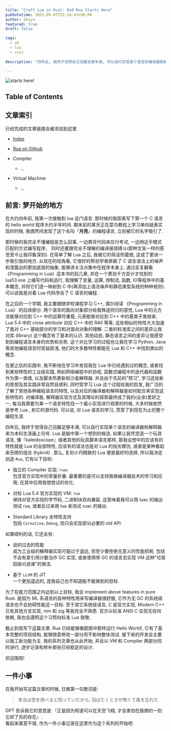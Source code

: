 ```yaml
---
title: "Craft Lua in Rust: 0x0 Rua Starts Here"
pubDatetime: 2023-09-07T21:14:43+08:00
author: Shiyu
featured: true
draft: false

tags: 
  - vm  
  - lua
  - rust 
  
description: "四年后, 我终于觉得自己羽翼足够丰满, 可以自行实现某个语言的编译器和解释器来为本科生涯画上句号. Lua 是脑中第一个想到的候选."

---
```


![starts here!](/cover/rua-starts-here.png)


## Table of Contents


## 文章索引
已经完成的文章链接会被添加到这里.    

+ [Index](craft-lua-in-rust-0x0-rua-starts-here.html)

+ [Rua on Github](https://github.com/Guo-Shiyu/rua)

+ Compiler
  + ... 

+ Virtual Machine  
  + ... 

## 前言: 梦开始的地方

在大约四年前, 我第一次接触到 lua 这门语言. 那时候的我距离写下第一个 C 语言的 hello world 程序大约半年时间. 期末前的某天正在菜鸟教程上学习单向链表实现的时候, 我偶然间发现了这个名叫『__月亮__』的编程语言, 立刻被它的名字吸引了.

那时候的我完全不懂编程是怎么回事, 一边靠背代码来应付考试, 一边用近乎模式匹配的方式编写程序， 同时还要跟完全不理解的编译报错搏斗(那种文盲一样的感觉至今让我印象深刻). 在简单了解 Lua 之后, 我被它的简洁所震撼, 这成了更进一步吸引我的地方. 从现在的视角看, 它很好的帮初学者屏蔽了 C 语言语法上的噪声和泄露出的更加底层的抽象, 能够讲关注点集中在程序本身上. 通过反复翻看《Programming in Lua》这本书的前几章, 并在一个费劲千方百计才找到的 lua53.exe 上编写代码和运行, 我理解了变量, 运算, 控制流, 函数, IO等程序中的基本概念, 并将它们逐一映射到 C 中(再添加上语法噪声和静态类型系统的种种规则). 可以说我是对着 Lua 代码学会了 C 语言的编程.         

在之后的一个学期, 我主要跟随学校课程学习 C++, 偶尔阅读 《Programming in Lua》 的后续部分. 两个语言的面向对象部分给我殊途同归的感觉, Lua 中的元方法能够对应到 C++ 中的运算符重载, 元表能够对应到 C++ 中的基类子类继承, Lua 5.4 中的 close attribute 对应 C++ 中的 RAII 等等, 这些相似的特性大大加速了我对 C++ 基础部分的学习和对面向对象的理解. 二者的标准库之间的差异让我对库 (library) 这个概念有了基本的认识. 其他动态, 静态语言之间的差异让我感受到到编程语言本身的优势和劣势. 这个对比学习的过程也让我在学习 Python, Java 等其他编程语言时受益匪浅, 他们的大多数特性都能在 Lua 和 C++ 中找到类似的概念. 

在更之后的实践中, 我不断地在学习中发现我在 Lua 中已经遇到过的概念, 或者找到某些特性的工业级实践, 例如网络编程中的协程, 函数式编程中的迭代器和函数作为第一类值, 以及脚本热更新和沙盒解释器. 并且由于先前的"预习", 学习这些新的思想及其实践非常自然且顺利. 同时受学习 Lua 这个过程给我的启发, 我广泛的了解了其他各种编程语言的特性, 以及对应的编译器和解释器是如何配合来实现这些特性的. 对编译器, 解释器实现方式及其理论的探索最终成了我的(业余)爱好之一, 每当我需要为某一个语言特性找一个最小实现进行观摩的时候, 大多时候依然是参考 Lua , 和它的源代码. 可以说, 对 Lua 语言的学习, 贯穿了到现在为止的整个编程生涯.

四年后, 我终于觉得自己羽翼足够丰满, 可以自行实现某个语言的编译器和解释器来为本科生涯画上句号. Lua 是脑中第一个想到的候选. 如果让我凭空造一个玩具语言, 像『kaleidoscope』或者其他的玩具脚本语言那样, 那我设想中的应该有的特性就是 Lua 的全部特性, 应该有的语法也是对 Lua 的拙劣模仿, 或者是某种看起来丑陋的组合 (hybrid) . 那么, 复刻小巧精致的 Lua 便是最好的选择, 所以我决定创造 `Rua`, 它有以下目标:   

+ 独立的 Compiler 实现: `ruac`    
  包含官方实现中的常量折叠. 最重要的是可以支持我做编译器技术的学习和应用, 在其中应用我想尝试的优化. 

+ 对标 Lua 5.4 官方实现的 VM: `rua`     
  保持对官方实现的字节码, 二进制块双向兼容, 这意味着我可以用 luac 的输出测试 rua, 或者反过来用 lua 来测试 ruac 的输出. 

+ Standard Library 全特性支持    
  包括 `Coroutine`, `Debug`, 但只会实现部分必要的 std API.

如果顺利的话, 它还会有:    

+ 说的过去的性能    
  成为工业级的解释器实现可能过于遥远, 但至少要拒绝无意义的性能损耗. 包括不会有拿引用计数当作 GC 实现, 或者使用带 GC 的语言去实现 VM 这种"垃圾回收の逃课"的做法.

+ 基于 `LLVM` 的 JIT   
  一个更加遥远的, 连我自己也不知道能不能做到的目标. 

为了在能力范围之内达到以上目标, 我会 implement above features in pure Rust. 是因为 ML 系语言的各种特性用来写编译器很舒服, 它作为无 GC 的系统级语言也不会妨碍性能这一目标. 至于其它系统级语言, C 是官方实现, Modern C++ 已有其他方言实现, nim 和 zig 等我完全不熟悉. 官方以标准 ANSI C 实现无任何依赖, 我也会遵照这个习惯向标准 Lua 致敬.    

截止到我写下这篇文章, Rua 已经能够像题图中那样运行 Hello World!, 它有了基本完整的项目结构, 能够随意修改一部分而不影响整体测试. 接下来的开发会主要以施工新功能为主.  我的系列文章也从此开始, 并且以 VM 和 Compiler 两部分同时进行, 逐步记录和修补那些已经稳定的设计.

欢迎围观!

## 一件小事    
在我开始写这篇文章的时候, 日推第一句歌词是:  

> 本当は空を飛べると知っていたから, 羽ばたくときが怖くて風を忘れた

GPT 告诉我它的意思是 『正是因为知道可以在天空飞翔, 才会害怕在振翅的一刻忘却了风的存在』.    
看起来寓意不错, 作为一件小事记录在这里作为这个系列的开始吧. 
